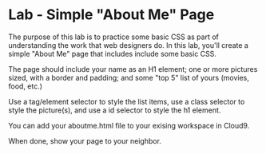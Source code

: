 # Lab - Simple "About Me" Page

The purpose of this lab is to practice some basic CSS as part of understanding the work that web designers do. In this lab, you'll create a simple "About Me" page that includes include some basic CSS.

The page should include your name as an H1 element; one or more pictures sized, with a border and padding; and some "top 5" list of yours (movies, food, etc.)

Use a tag/element selector to style the list items, use a class selector to style the picture(s), and use a id selector to style the h1 element.

You can add your aboutme.html file to your exising workspace in Cloud9.

When done, show your page to your neighbor. 





